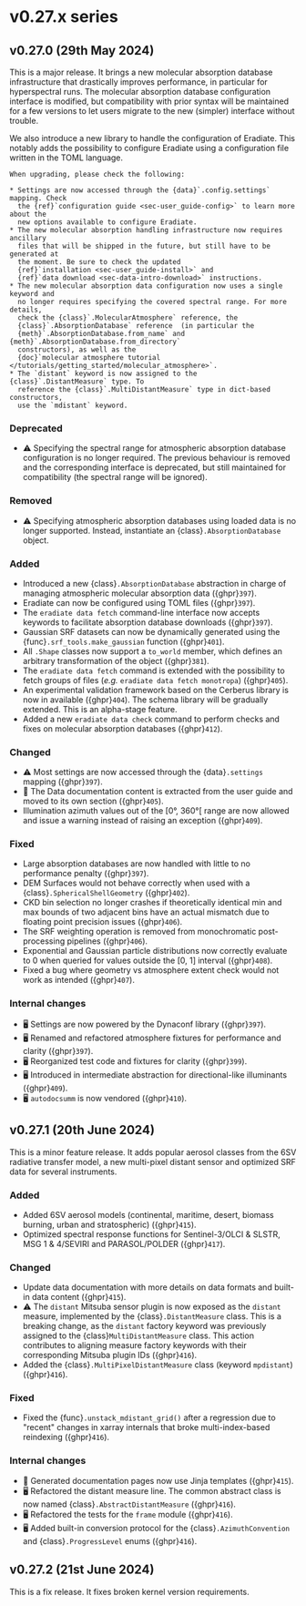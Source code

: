 # v0.27.x series

## v0.27.0 (29th May 2024)

This is a major release. It brings a new molecular absorption database
infrastructure that drastically improves performance, in particular for
hyperspectral runs. The molecular absorption database configuration interface is
modified, but compatibility with prior syntax will be maintained for a few
versions to let users migrate to the new (simpler) interface without trouble.

We also introduce a new library to handle the configuration of Eradiate. This
notably adds the possibility to configure Eradiate using a configuration file
written in the TOML language.

```{warning}
When upgrading, please check the following:

* Settings are now accessed through the {data}`.config.settings` mapping. Check
  the {ref}`configuration guide <sec-user_guide-config>` to learn more about the
  new options available to configure Eradiate.
* The new molecular absorption handling infrastructure now requires ancillary
  files that will be shipped in the future, but still have to be generated at
  the moment. Be sure to check the updated
  {ref}`installation <sec-user_guide-install>` and
  {ref}`data download <sec-data-intro-download>` instructions.
* The new molecular absorption data configuration now uses a single keyword and
  no longer requires specifying the covered spectral range. For more details,
  check the {class}`.MolecularAtmosphere` reference, the
  {class}`.AbsorptionDatabase` reference  (in particular the
  {meth}`.AbsorptionDatabase.from_name` and {meth}`.AbsorptionDatabase.from_directory`
  constructors), as well as the
  {doc}`molecular atmosphere tutorial </tutorials/getting_started/molecular_atmosphere>`.
* The `distant` keyword is now assigned to the {class}`.DistantMeasure` type. To
  reference the {class}`.MultiDistantMeasure` type in dict-based constructors,
  use the `mdistant` keyword.
```

### Deprecated

* ⚠️ Specifying the spectral range for atmospheric absorption database
  configuration is no longer required. The previous behaviour is removed and
  the corresponding interface is deprecated, but still maintained for
  compatibility (the spectral range will be ignored).

### Removed

* ⚠️ Specifying atmospheric absorption databases using loaded data is no longer
  supported. Instead, instantiate an {class}`.AbsorptionDatabase` object.

### Added

* Introduced a new {class}`.AbsorptionDatabase` abstraction in charge of
  managing atmospheric molecular absorption data ({ghpr}`397`).
* Eradiate can now be configured using TOML files ({ghpr}`397`).
* The `eradiate data fetch` command-line interface now accepts keywords to
  facilitate absorption database downloads ({ghpr}`397`).
* Gaussian SRF datasets can now be dynamically generated using the
  {func}`.srf_tools.make_gaussian` function ({ghpr}`401`).
* All `.Shape` classes now support a `to_world` member, which defines an
  arbitrary transformation of the object ({ghpr}`381`).
* The `eradiate data fetch` command is extended with the possibility to fetch
  groups of files (*e.g.* `eradiate data fetch monotropa`) ({ghpr}`405`).
* An experimental validation framework based on the Cerberus library is now in
  available ({ghpr}`404`). The schema library will be gradually extended. This
  is an alpha-stage feature.
* Added a new `eradiate data check` command to perform checks and fixes on
  molecular absorption databases ({ghpr}`412`).

### Changed

* ⚠️ Most settings are now accessed through the {data}`.settings` mapping
  ({ghpr}`397`).
* 📖 The Data documentation content is extracted from the user guide and moved
  to its own section ({ghpr}`405`).
* Illumination azimuth values out of the [0°, 360°[ range are now allowed and
  issue a warning instead of raising an exception ({ghpr}`409`).

### Fixed

* Large absorption databases are now handled with little to no performance
  penalty ({ghpr}`397`).
* DEM Surfaces would not behave correctly when used with a
  {class}`.SphericalShellGeometry` ({ghpr}`402`).
* CKD bin selection no longer crashes if theoretically identical min and max
  bounds of two adjacent bins have an actual mismatch due to floating point
  precision issues ({ghpr}`406`).
* The SRF weighting operation is removed from monochromatic post-processing
  pipelines ({ghpr}`406`).
* Exponential and Gaussian particle distributions now correctly evaluate to 0
  when queried for values outside the [0, 1] interval ({ghpr}`408`).
* Fixed a bug where geometry vs atmosphere extent check would not work as
  intended ({ghpr}`407`).

### Internal changes

* 🖥️ Settings are now powered by the Dynaconf library ({ghpr}`397`).
* 🖥️ Renamed and refactored atmosphere fixtures for performance and clarity
  ({ghpr}`397`).
* 🖥️ Reorganized test code and fixtures for clarity ({ghpr}`399`).
* 🖥️ Introduced in intermediate abstraction for directional-like illuminants
  ({ghpr}`409`).
* 🖥️ `autodocsumm` is now vendored ({ghpr}`410`).

## v0.27.1 (20th June 2024)

This is a minor feature release. It adds popular aerosol classes from the 6SV
radiative transfer model, a new multi-pixel distant sensor and optimized SRF
data for several instruments.

### Added

* Added 6SV aerosol models (continental, maritime, desert, biomass burning,
  urban and stratospheric) ({ghpr}`415`).
* Optimized spectral response functions for Sentinel-3/OLCI & SLSTR,
  MSG 1 & 4/SEVIRI and PARASOL/POLDER ({ghpr}`417`).

### Changed

* Update data documentation with more details on data formats and built-in data
  content ({ghpr}`415`).
* ⚠️ The `distant` Mitsuba sensor plugin is now exposed as the `distant` measure,
  implemented by the {class}`.DistantMeasure` class. This is a breaking change,
  as the `distant` factory keyword was previously assigned to the
  {class}`MultiDistantMeasure` class. This action contributes to aligning
  measure factory keywords with their corresponding Mitsuba plugin IDs
  ({ghpr}`416`).
* Added the {class}`.MultiPixelDistantMeasure` class (keyword `mpdistant`)
  ({ghpr}`416`).

### Fixed

* Fixed the {func}`.unstack_mdistant_grid()` after a regression due to "recent"
  changes in xarray internals that broke multi-index-based reindexing ({ghpr}`416`).

### Internal changes

* 📖 Generated documentation pages now use Jinja templates ({ghpr}`415`).
* 🖥️ Refactored the distant measure line. The common abstract class is now named
  {class}`.AbstractDistantMeasure` ({ghpr}`416`).
* 🖥️ Refactored the tests for the `frame` module ({ghpr}`416`).
* 🖥️ Added built-in conversion protocol for the {class}`.AzimuthConvention` and
  {class}`.ProgressLevel` enums ({ghpr}`416`).

## v0.27.2 (21st June 2024)

This is a fix release. It fixes broken kernel version requirements.
